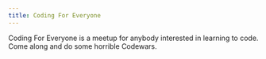 ```yaml
---
title: Coding For Everyone
---
```


Coding For Everyone is a meetup for anybody interested in learning to code. Come along and do some horrible Codewars.
